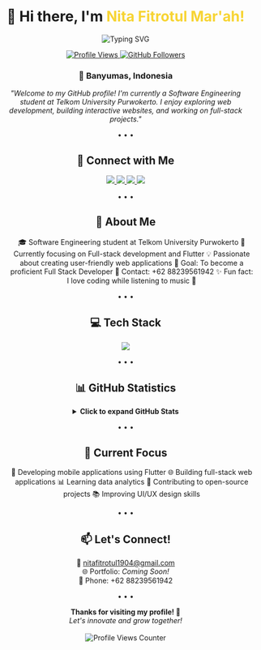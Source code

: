 <!-- Profile Header -->
<h1 align="center">👋 Hi there, I'm <span style="color:#F7D433">Nita Fitrotul Mar'ah!</span></h1>

<p align="center">
  <img src="https://readme-typing-svg.herokuapp.com?font=Fira+Code&pause=1000&color=F7D433&center=true&vCenter=true&width=435&lines=Software+Engineering+Student;Full+Stack+Developer;Always+Learning+New+Things" alt="Typing SVG" />
</p>

<p align="center">
  <a href="https://github.com/Nitaa1904">
    <img src="https://komarev.com/ghpvc/?username=Nitaa1904&color=blueviolet&style=flat" alt="Profile Views" />
  </a>
  <a href="https://github.com/Nitaa1904">
    <img src="https://img.shields.io/github/followers/Nitaa1904?style=social" alt="GitHub Followers" />
  </a>
</p>

<h3 align="center">📍 Banyumas, Indonesia</h3>

<p align="center">
  <em>"Welcome to my GitHub profile! I'm currently a Software Engineering student at Telkom University Purwokerto. I enjoy exploring web development, building interactive websites, and working on full-stack projects."</em>
</p>

<p align="center">• • •</p>

<!-- Connect With Me -->
<h2 align="center">🤝 Connect with Me</h2>

<p align="center">
  <a href="mailto:nitafitrotul1904@gmail.com">
    <img src="https://img.shields.io/badge/Email-D14836?style=for-the-badge&logo=gmail&logoColor=white" />
  </a>
  <a href="https://github.com/Nitaa1904">
    <img src="https://img.shields.io/badge/GitHub-100000?style=for-the-badge&logo=github&logoColor=white" />
  </a>
  <a href="https://www.linkedin.com/in/nitafitrotul/">
    <img src="https://img.shields.io/badge/LinkedIn-0077B5?style=for-the-badge&logo=linkedin&logoColor=white" />
  </a>
  <a href="https://https://www.instagram.com/nfm_194/">
    <img src="https://img.shields.io/badge/Instagram-E4405F?style=for-the-badge&logo=instagram&logoColor=white" />
  </a>
</p>

<p align="center">• • •</p>

<!-- About Me -->
<h2 align="center">💫 About Me</h2>

<ul align="center">
 🎓 Software Engineering student at Telkom University Purwokerto  
 🌱 Currently focusing on Full-stack development and Flutter  
 💡 Passionate about creating user-friendly web applications  
 🎯 Goal: To become a proficient Full Stack Developer  
 📱 Contact: +62 88239561942  
 ✨ Fun fact: I love coding while listening to music 🎵  
</ul>

<p align="center">• • •</p>

<!-- Tech Stack -->
<h2 align="center">💻 Tech Stack</h2>

<p align="center">
  <img src="https://skillicons.dev/icons?i=html,css,js,react,nodejs,express,mysql,flutter,dart,git,vscode,figma" />
</p>

<p align="center">• • •</p>

<!-- GitHub Stats -->
<h2 align="center">📊 GitHub Statistics</h2>

<details align="center">
  <summary><strong>Click to expand GitHub Stats</strong></summary>
  <br>
  <p align="center">
    <img src="https://github-profile-trophy.vercel.app/?username=Nitaa1904&theme=radical&row=1&column=6&margin-w=15" alt="Trophy" />
  </p>

  <p align="center">
    <img src="https://github-readme-stats.vercel.app/api?username=Nitaa1904&show_icons=true&theme=radical" height="165" />
    <img src="https://github-readme-streak-stats.herokuapp.com/?user=Nitaa1904&theme=radical" height="165" />
  </p>

  <p align="center">
    <img width="70%" src="https://github-readme-stats.vercel.app/api/top-langs/?username=Nitaa1904&layout=compact&theme=radical" />
  </p>

  <p align="center">
    <img width="70%" src="https://github-profile-summary-cards.vercel.app/api/cards/profile-details?username=Nitaa1904&theme=radical" />
  </p>
</details>

<p align="center">• • •</p>

<!-- Focus -->
<h2 align="center">🎯 Current Focus</h2>

<ul align="center">
 📱 Developing mobile applications using Flutter  
 🌐 Building full-stack web applications  
 📊 Learning data analytics  
 🤝 Contributing to open-source projects  
 📚 Improving UI/UX design skills  
</ul>

<p align="center">• • •</p>

<!-- Let's Connect -->
<h2 align="center">📫 Let's Connect!</h2>

<p align="center">
  📧 <a href="mailto:nitafitrotul1904@gmail.com">nitafitrotul1904@gmail.com</a><br>
  🌐 Portfolio: <i>Coming Soon!</i><br>
  📱 Phone: +62 88239561942
</p>

<p align="center">• • •</p>

<!-- Footer -->
<p align="center">
  <strong>Thanks for visiting my profile! 💙</strong><br>
  <em>Let's innovate and grow together!</em><br><br>
  <img src="https://komarev.com/ghpvc/?username=Nitaa1904&color=blueviolet" alt="Profile Views Counter" />
</p>
